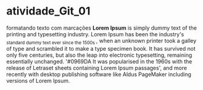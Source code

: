 # atividade_Git_01
formatando texto com marcações
**Lorem Ipsum** is simply dummy text of the printing and typesetting industry.
Lorem Ipsum has been the industry's <sub> standard dummy text ever since the 1500s </sub>, when an unknown printer took a galley of type and scrambled it to make a type specimen book. It has survived not only five centuries, but also the leap into electronic typesetting, remaining essentially unchanged. '#0969DA It was popularised in the 1960s with the release of Letraset sheets containing Lorem Ipsum passages', and more recently with desktop publishing software like Aldus PageMaker including versions of Lorem Ipsum.

